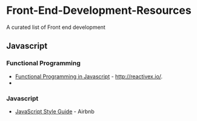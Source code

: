# Front-End-Development-Resources
A curated list of Front end development

## Javascript

### Functional Programming

* [Functional Programming in Javascript](http://reactivex.io/learnrx/) - http://reactivex.io/.
* 
### Javascript

* [JavaScript Style Guide](https://github.com/airbnb/javascript) - Airbnb
